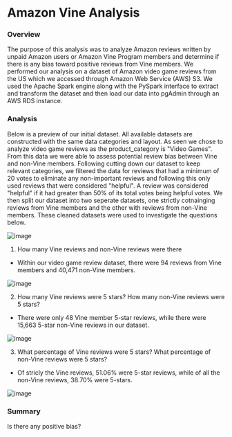 # Amazon Vine Analysis

### Overview 

The purpose of this analysis was to analyze Amazon reviews written by unpaid Amazon users or Amazon Vine Program members and determine if there is any bias toward positive reviews from Vine members. We performed our analysis on a dataset of Amazon video game reviews from the US which we accessed through Amazon Web Service (AWS) S3. We used the Apache Spark engine along with the PySpark interface to extract and transform the dataset and then load our data into pgAdmin through an AWS RDS instance. 

### Analysis

Below is a preview of our initial dataset. All available datasets are constructed with the same data categories and layout. As seen we chose to analyze video game reviews as the product_category is "Video Games". From this data we were able to assess potential review bias between Vine and non-Vine members. Following cutting down our dataset to keep relevant categories, we filtered the data for reviews that had a minimum of 20 votes to eliminate any non-important reviews and following this only used reviews that were considered "helpful". A review was considered "helpful" if it had greater than 50% of its total votes being helpful votes. We then split our dataset into two seperate datasets, one strictly cotnainging reviews from Vine members and the other with reviews from non-Vine members. These cleaned datasets were used to investigate the questions below.

![image](https://user-images.githubusercontent.com/108199140/196826289-79af5410-4c42-47d1-ac83-779d0e61c034.png)


1. How many Vine reviews and non-Vine reviews were there

* Within our video game review dataset, there were 94 reviews from Vine members and 40,471 non-Vine members.

![image](https://user-images.githubusercontent.com/108199140/196826176-d6cff3f9-4739-49f6-a884-31902d993355.png)


2. How many Vine reviews were 5 stars? How many non-Vine reviews were 5 stars?

* There were only 48 Vine member 5-star reviews, while there were 15,663 5-star non-Vine reviews in our dataset. 

![image](https://user-images.githubusercontent.com/108199140/196826086-bf376462-7370-44b8-9608-74ec6cfe2d18.png)


3. What percentage of Vine reviews were 5 stars? What percentage of non-Vine reviews were 5 stars?

* Of stricly the Vine reviews, 51.06% were 5-star reviews, while of all the non-Vine reviews, 38.70% were 5-stars. 

![image](https://user-images.githubusercontent.com/108199140/196826036-a7a20ddd-f626-4c26-bfe2-53659eba398d.png)



### Summary

Is there any positive bias?
